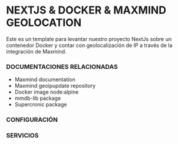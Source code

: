 # NEXTJS & DOCKER & MAXMIND GEOLOCATION

Este es un template para levantar nuestro proyecto NextJs sobre un contenedor Docker y contar con geolocalización de IP a través de la integración de Maxmind.

### DOCUMENTACIONES RELACIONADAS

- Maxmind documentation
- Maxmind geoipupdate repository
- Docker image node:alpine
- mmdb-lib package
- Supercronic package

### CONFIGURACIÓN


### SERVICIOS